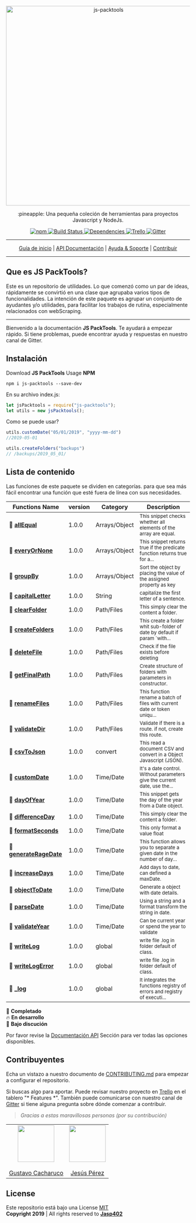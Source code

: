 <p align="center">
    <a href="#">
        <img alt="js-packtools" src="https://repository-images.githubusercontent.com/185065568/99338980-6f4c-11e9-95ca-045dfeca2f45" width="546">
    </a>
</p>
<p align="center">
    :pineapple: Una pequeña coleción de herramientas para proyectos Javascript y NodeJs.
</p>

<p align="center">
    <a href="https://www.npmjs.com/package/js-packtools">
        <img alt="npm" src="https://img.shields.io/npm/v/js-packtools.svg">
    </a>
    <a href="https://travis-ci.org/jasp402/js-packtools">
        <img alt="Build Status" src="https://travis-ci.org/jasp402/js-packtools.svg?branch=master">
    </a>
    <a href="https://david-dm.org/jasp402/js-packtools">
        <img alt="Dependencies" src="https://david-dm.org/jasp402/js-packtools/status.svg">
    </a>
    <a href="https://trello.com/b/FMUpri2i/js-packtools">
            <img alt="Trello" src="https://img.shields.io/badge/project-on%20Trello-blue.svg">
    </a>
    <a href="https://gitter.im/js-packtools/community?utm_source=badge&utm_medium=badge&utm_campaign=pr-badge">
        <img alt="Gitter" src="https://badges.gitter.im/js-packtools/community.svg">
    </a>
</p>

***

<p align="center">
    <a href="https://jasp402.github.io/js-packtools/#/es/">Guía de inicio</a> |
    <a href="https://jasp402.github.io/js-packtools/#/es/api">API Documentación</a> |
    <a href="https://jasp402.github.io/js-packtools/#/es/help">Ayuda & Soporte</a> |
    <a href="https://jasp402.github.io/js-packtools/#/es/donate">Contribuir</a>
</p>

***

## Que es JS PackTools?
Este es un repositorio de utilidades. Lo que comenzó como un par de ideas, rápidamente se convirtió en una clase que agrupaba varios tipos de funcionalidades. La intención de este paquete es agrupar un conjunto de ayudantes y/o utilidades, para facilitar los trabajos de rutina, especialmente relacionados con webScraping.

---

Bienvenido a la documentación **JS PackTools**. Te ayudará a empezar rápido. Si tiene problemas, puede encontrar ayuda y respuestas en nuestro canal de Gitter.

## Instalación
Download **JS PackTools** Usage **NPM** <br/>

```npm
npm i js-packtools --save-dev
```

En su archivo index.js:
```javascript
let jsPacktools = require("js-packtools");
let utils = new jsPacktools();
```

Como se puede usar?

```javascript
utils.customDate("05/01/2019", "yyyy-mm-dd")
//2019-05-01

utils.createFolders("backups")
// /backups/2019_05_01/
```

## Lista de contenido
Las funciones de este paquete se dividen en categorías. para que sea más fácil encontrar una función que esté fuera de línea con sus necesidades.

| Functions Name | version | Category | Description |
|---|---|---|---|
|:seedling:  [**allEqual**](/en/api/v1/allEqual.md)  | 1.0.0 | Arrays/Object | <sub>This snippet checks whether all elements of the array are equal.</sub> |
|:seedling:  [**everyOrNone**](/en/api/v1/everyOrNone.md)  | 1.0.0 | Arrays/Object | <sub>This snippet returns true if the predicate function returns true for a...</sub> |
|:seedling:  [**groupBy**](/en/api/v1/groupBy.md)  | 1.0.0 | Arrays/Object | <sub>Sort the object by placing the value of the assigned property as key</sub> |
|:seedling:  [**capitalLetter**](/en/api/v1/capitalLetter.md)  | 1.0.0 | String | <sub>capitalize the first letter of a sentence.</sub> |
|:seedling:  [**clearFolder**](/en/api/v1/clearFolder.md)  | 1.0.0 | Path/Files | <sub>This simply clear the content a folder.</sub> |
|:seedling:  [**createFolders**](/en/api/v1/createFolders.md)  | 1.0.0 | Path/Files | <sub>This create a folder whit sub-folder of date by default if param `with...</sub> |
|:seedling:  [**deleteFile**](/en/api/v1/deleteFile.md)  | 1.0.0 | Path/Files | <sub>Check if the file exists before deleting</sub> |
|:seedling:  [**getFinalPath**](/en/api/v1/getFinalPath.md)  | 1.0.0 | Path/Files | <sub>Create structure of folders with parameters in constructor.</sub> |
|:seedling:  [**renameFiles**](/en/api/v1/renameFiles.md)  | 1.0.0 | Path/Files | <sub>This function rename a batch of files with current date or token uniqu...</sub> |
|:seedling:  [**validateDir**](/en/api/v1/validateDir.md)  | 1.0.0 | Path/Files | <sub>Validate if there is a route. if not, create this route.</sub> |
|:seedling:  [**csvToJson**](/en/api/v1/csvToJson.md)  | 1.0.0 | convert | <sub>This read a document CSV and convert in a Object Javascript (JSON).</sub> |
|:seedling:  [**customDate**](/en/api/v1/customDate.md)  | 1.0.0 | Time/Date | <sub>It's a date control. Without parameters give the current date, use the...</sub> |
|:seedling:  [**dayOfYear**](/en/api/v1/dayOfYear.md)  | 1.0.0 | Time/Date | <sub>This snippet gets the day of the year from a Date object.</sub> |
|:seedling:  [**differenceDay**](/en/api/v1/differenceDay.md)  | 1.0.0 | Time/Date | <sub>This simply clear the content a folder.</sub> |
|:seedling:  [**formatSeconds**](/en/api/v1/formatSeconds.md)  | 1.0.0 | Time/Date | <sub>This only format a value float</sub> |
|:seedling:  [**generateRageDate**](/en/api/v1/generateRageDate.md)  | 1.0.0 | Time/Date | <sub>This function allows you to separate a given date in the number of day...</sub> |
|:seedling:  [**increaseDays**](/en/api/v1/increaseDays.md)  | 1.0.0 | Time/Date | <sub>Add days to date, can defined a maxDate.</sub> |
|:seedling:  [**objectToDate**](/en/api/v1/objectToDate.md)  | 1.0.0 | Time/Date | <sub>Generate a object with date details.</sub> |
|:seedling:  [**parseDate**](/en/api/v1/parseDate.md)  | 1.0.0 | Time/Date | <sub>Using a string and a format transform the string in date.</sub> |
|:seedling:  [**validateYear**](/en/api/v1/validateYear.md)  | 1.0.0 | Time/Date | <sub>Can be current year or spend the year to validate</sub> |
|:seedling:  [**writeLog**](/en/api/v1/writeLog.md)  | 1.0.0 | global | <sub>write file .log in folder default of class.</sub> |
|:seedling:  [**writeLogError**](/en/api/v1/writeLogError.md)  | 1.0.0 | global | <sub>write file .log in folder default of class.</sub> |
|:seedling:  [**_log**](/en/api/v1/_log.md)  | 1.0.0 | global | <sub>It integrates the functions registry of errors and registry of executi...</sub> |


:seedling: **Completado** <br>
:fire: **En desarrollo** <br>
:speech_balloon: **Bajo discución** <br>

Por favor revise la [Documentación API](https://jasp402.github.io/js-packtools/#/es/api) Sección para ver todas las opciones disponibles.

## Contribuyentes
Echa un vistazo a nuestro documento de  [CONTRIBUTING.md](https://jasp402.github.io/js-packtools/#/es/contribute) para empezar a configurar el repositorio.

Si buscas algo para aportar. Puede revisar nuestro proyecto en [Trello](https://trello.com/b/FMUpri2i/js-packtools) en el tablero "* Features *".  También puede comunicarse con nuestro canal de [Gitter](https://gitter.im/js-packtools/community) si tiene alguna pregunta sobre dónde comenzar a contribuir.

> *Gracias a estas maravillosas personas (por su contribución)*

|      |       |
|------------|-------------|
|  <center><img src="https://avatars2.githubusercontent.com/u/22778784?s=460&v=4" width="100"></center><br><center>[Gustavo Cacharuco](https://github.com/Gztabo21)</center> |  <center><img src="https://avatars1.githubusercontent.com/u/8978470?s=460&v=4" width="100"></center><br><center>[Jesús Pérez](https://github.com/jasp402)</center> |


## License
Este repositorio está bajo una License [MIT](https://raw.githubusercontent.com/jasp402/js-packtools/master/LICENSE)  <br>
**Copyright 2019** | All rights reserved to [**Jasp402**](http://jasp402.com/)

